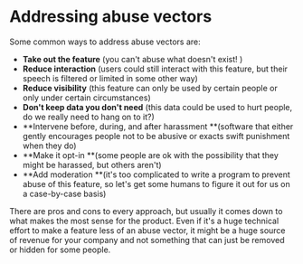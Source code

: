 # Addressing abuse vectors

Some common ways to address abuse vectors are:

* **Take out the feature** \(you can't abuse what doesn't exist! \)
* **Reduce interaction** \(users could still interact with this feature, but their speech is filtered or limited in some other way\)
* **Reduce visibility** \(this feature can only be used by certain people or only under certain circumstances\)
* **Don't keep data you don't need** \(this data could be used to hurt people, do we really need to hang on to it?\)
* **Intervene before, during, and after harassment **\(software that either gently encourages people not to be abusive or exacts swift punishment when they do\)
* **Make it opt-in **\(some people are ok with the possibility that they might be harassed, but others aren't\)
* **Add moderation **\(it's too complicated to write a program to prevent abuse of this feature, so let's get some humans to figure it out for us on a case-by-case basis\)

There are pros and cons to every approach, but usually it comes down to what makes the most sense for the product. Even if it's a huge technical effort to make a feature less of an abuse vector, it might be a huge source of revenue for your company and not something that can just be removed or hidden for some people.

